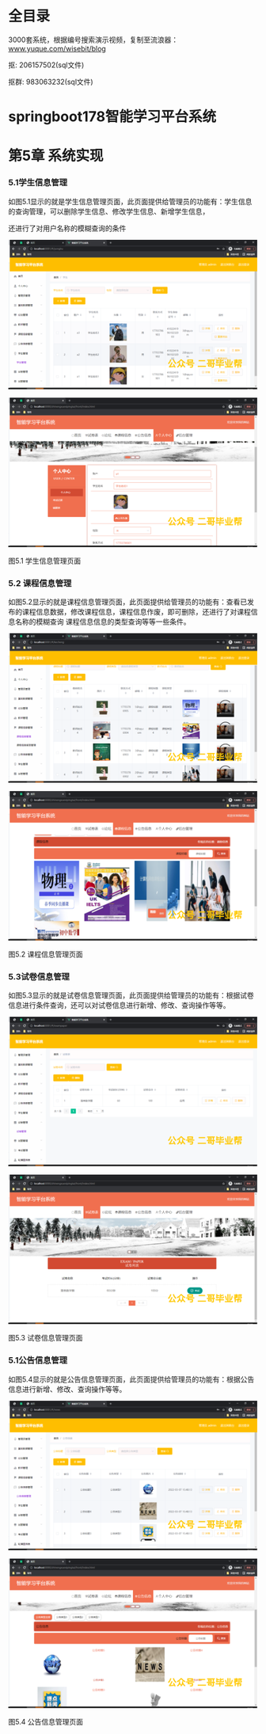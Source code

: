 # 全目录

3000套系统，根据编号搜索演示视频，复制至流浪器：www.yuque.com/wisebit/blog


<p>抠: 206157502(sql文件)</p>
<p>抠群: 983063232(sql文件)</p>


# springboot178智能学习平台系统
# 第5章 系统实现
### 5.1学生信息管理
如图5.1显示的就是学生信息管理页面，此页面提供给管理员的功能有：学生信息的查询管理，可以删除学生信息、修改学生信息、新增学生信息，

还进行了对用户名称的模糊查询的条件

![](/md/blog.005.png)

![](/md/blog.006.png)

图5.1 学生信息管理页面
### 5.2 课程信息管理
如图5.2显示的就是课程信息管理页面，此页面提供给管理员的功能有：查看已发布的课程信息数据，修改课程信息，课程信息作废，即可删除，还进行了对课程信息名称的模糊查询 课程信息信息的类型查询等等一些条件。

![](/md/blog.007.png)

![](/md/blog.008.png)


图5.2 课程信息管理页面
### 5.3试卷信息管理
如图5.3显示的就是试卷信息管理页面，此页面提供给管理员的功能有：根据试卷信息进行条件查询，还可以对试卷信息进行新增、修改、查询操作等等。

![](/md/blog.009.png)

![](/md/blog.010.png)



图5.3 试卷信息管理页面
### 5.1公告信息管理
如图5.4显示的就是公告信息管理页面，此页面提供给管理员的功能有：根据公告信息进行新增、修改、查询操作等等。

![](/md/blog.011.png)

![](/md/blog.012.png)

图5.4 公告信息管理页面


